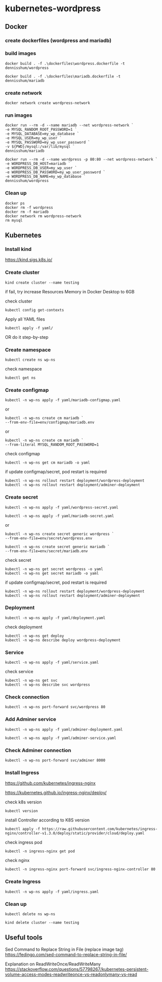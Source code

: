 # kubernetes-wordpress

## Docker

### create dockerfiles (wordpress and mariadb)
### build images
```
docker build . -f .\dockerfiles\wordpress.dockerfile -t dennisshum/wordpress
```
```
docker build . -f .\dockerfiles\mariadb.dockerfile -t dennisshum/mariadb
```
### create network
```
docker network create wordpress-network
```
### run images
```
docker run --rm -d --name mariadb --net wordpress-network `
-e MYSQL_RANDOM_ROOT_PASSWORD=1 `
-e MYSQL_DATABASE=my_wp_database `
-e MYSQL_USER=my_wp_user `
-e MYSQL_PASSWORD=my_wp_user_password `
-v ${PWD}/mysql:/var/lib/mysql `
dennisshum/mariadb
```
```
docker run --rm -d --name wordpress -p 80:80 --net wordpress-network `
-e WORDPRESS_DB_HOST=mariadb `
-e WORDPRESS_DB_USER=my_wp_user `
-e WORDPRESS_DB_PASSWORD=my_wp_user_password `
-e WORDPRESS_DB_NAME=my_wp_database `
dennisshum/wordpress
```
### Clean up
```
docker ps
docker rm -f wordpress
docker rm -f mariadb
docker network rm wordpress-network
rm mysql
```

## Kubernetes

### Install kind
https://kind.sigs.k8s.io/

### Create cluster
```
kind create cluster --name testing
```
if fail, try increase Resources Memory in Docker Desktop to 6GB

check cluster
```
kubectl config get-contexts
```
Apply all YAML files
```
kubectl apply -f yaml/
```
OR do it step-by-step



### Create namespace
```
kubectl create ns wp-ns
```
check namespace
```
kubectl get ns
```

### Create configmap
```
kubectl -n wp-ns apply -f yaml/mariadb-configmap.yaml
```
or
```
kubectl -n wp-ns create cm mariadb `
--from-env-file=env/configmap/mariadb.env
```
or
```
kubectl -n wp-ns create cm mariadb `
--from-literal MYSQL_RANDOM_ROOT_PASSWORD=1
```
check configmap
```
kubectl -n wp-ns get cm mariadb -o yaml
```
if update configmap/secret, pod restart is required
```
kubectl -n wp-ns rollout restart deployment/wordpress-deployment
kubectl -n wp-ns rollout restart deployment/adminer-deployment
```

### Create secret
```
kubectl -n wp-ns apply -f yaml/wordpress-secret.yaml
```
```
kubectl -n wp-ns apply -f yaml/mariadb-secret.yaml
```
or
```
kubectl -n wp-ns create secret generic wordpress `
--from-env-file=env/secret/wordpress.env
```
```
kubectl -n wp-ns create secret generic mariadb `
--from-env-file=env/secret/mariadb.env
```
check secret
```
kubectl -n wp-ns get secret wordpress -o yaml
kubectl -n wp-ns get secret mariadb -o yaml
```
if update configmap/secret, pod restart is required
```
kubectl -n wp-ns rollout restart deployment/wordpress-deployment
kubectl -n wp-ns rollout restart deployment/adminer-deployment
```

### Deployment
```
kubectl -n wp-ns apply -f yaml/deployment.yaml
```
check deployment
```
kubectl -n wp-ns get deploy
kubectl -n wp-ns describe deploy wordpress-deployment
```

### Service
```
kubectl -n wp-ns apply -f yaml/service.yaml
```
check service
```
kubectl -n wp-ns get svc
kubectl -n wp-ns describe svc wordpress
```

### Check connection
```
kubectl -n wp-ns port-forward svc/wordpress 80
```

### Add Adminer service
```
kubectl -n wp-ns apply -f yaml/adminer-deployment.yaml
```
```
kubectl -n wp-ns apply -f yaml/adminer-service.yaml
```

### Check Adminer connection
```
kubectl -n wp-ns port-forward svc/adminer 8000
```

### Install Ingress
https://github.com/kubernetes/ingress-nginx

https://kubernetes.github.io/ingress-nginx/deploy/

check k8s version
```
kubectl version
```
install Controller according to K8S version
```
kubectl apply -f https://raw.githubusercontent.com/kubernetes/ingress-nginx/controller-v1.3.0/deploy/static/provider/cloud/deploy.yaml
```
check ingress pod
```
kubectl -n ingress-nginx get pod
```
check nginx
```
kubectl -n ingress-nginx port-forward svc/ingress-nginx-controller 80
```

### Create Ingress
```
kubectl -n wp-ns apply -f yaml/ingress.yaml
```

### Clean up
```
kubectl delete ns wp-ns
```
```
kind delete cluster --name testing
```

## Useful tools
Sed Command to Replace String in File (replace image tag)
https://fedingo.com/sed-command-to-replace-string-in-file/

Explanation on ReadWriteOnce/ReadWriteMany
https://stackoverflow.com/questions/57798267/kubernetes-persistent-volume-access-modes-readwriteonce-vs-readonlymany-vs-read